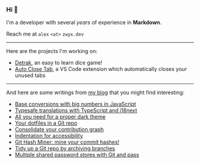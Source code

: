 ### Hi 👋

I'm a developer with several _years_ of experience in **Markdown**.

Reach me at `alex` `<at>` `zwyx.dev`

---

Here are the projects I'm working on:

- [Detrak](https://detrak.net), an easy to learn dice game!
- [Auto Close Tab](https://marketplace.visualstudio.com/items?itemName=Zwyx.autoclosetabs), a VS Code extension which automatically closes your unused tabs

---

And here are some writings from [my blog](https://zwyx.dev) that you might find interesting:

<!--START_SECTION:feed-->
- [Base conversions with big numbers in JavaScript](https://zwyx.dev/blog/base-conversions-with-big-numbers-in-javascript)
- [Typesafe translations with TypeScript and i18next](https://zwyx.dev/blog/typesafe-translations)
- [All you need for a proper dark theme](https://zwyx.dev/blog/proper-dark-theme)
- [Your dotfiles in a Git repo](https://zwyx.dev/blog/your-dotfiles-in-a-git-repo)
- [Consolidate your contribution graph](https://zwyx.dev/blog/own-contribution-graph)
- [Indentation for accessibility](https://zwyx.dev/blog/indentation-for-accessibility)
- [Git Hash Miner: mine your commit hashes!](https://zwyx.dev/blog/git-hash-miner)
- [Tidy up a Git repo by archiving branches](https://zwyx.dev/blog/archiving-git-branches)
- [Multiple shared password stores with Git and pass](https://zwyx.dev/blog/shared-password-stores)
<!--END_SECTION:feed-->
